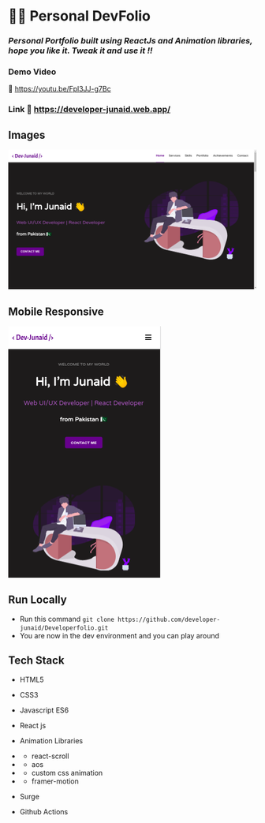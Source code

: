 # 👨‍💻 Personal DevFolio

### _Personal Portfolio built using ReactJs and Animation libraries, hope you like it. Tweak it and use it !!_

### Demo Video

:link: https://youtu.be/Fpl3JJ-g7Bc

### Link :link: https://developer-junaid.web.app/

## Images

<img src='./project_images/portfolio.png/' />

## Mobile Responsive

<img src='./project_images/mobile.png/' />

## Run Locally

- Run this command `git clone https://github.com/developer-junaid/Developerfolio.git`
- You are now in the dev environment and you can play around

## Tech Stack

- HTML5
- CSS3
- Javascript ES6
- React js

- Animation Libraries
- - react-scroll
- - aos
- - custom css animation
- - framer-motion

- Surge
- Github Actions
